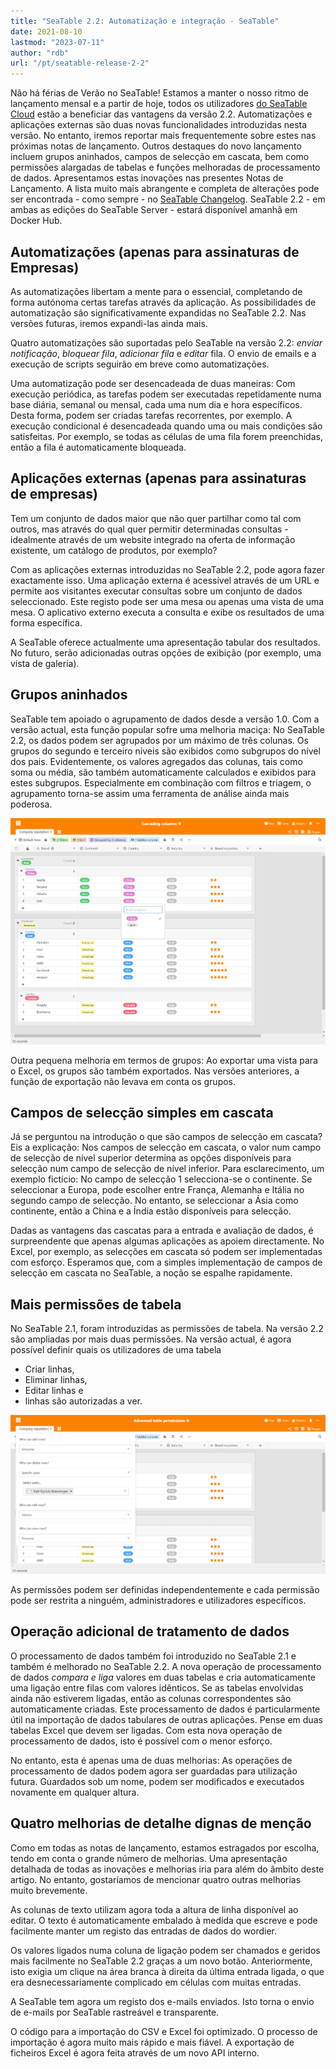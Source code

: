 ```yaml
---
title: "SeaTable 2.2: Automatização e integração - SeaTable"
date: 2021-08-10
lastmod: "2023-07-11"
author: "rdb"
url: "/pt/seatable-release-2-2"
---
```


Não há férias de Verão no SeaTable! Estamos a manter o nosso ritmo de lançamento mensal e a partir de hoje, todos os utilizadores [do SeaTable Cloud](https://cloud.seatable.io) estão a beneficiar das vantagens da versão 2.2. Automatizações e aplicações externas são duas novas funcionalidades introduzidas nesta versão. No entanto, iremos reportar mais frequentemente sobre estes nas próximas notas de lançamento. Outros destaques do novo lançamento incluem grupos aninhados, campos de selecção em cascata, bem como permissões alargadas de tabelas e funções melhoradas de processamento de dados. Apresentamos estas inovações nas presentes Notas de Lançamento. A lista muito mais abrangente e completa de alterações pode ser encontrada - como sempre - no [SeaTable Changelog](/pt/docs/changelog/version-2-2/). SeaTable 2.2 - em ambas as edições do SeaTable Server - estará disponível amanhã em Docker Hub.

## Automatizações (apenas para assinaturas de Empresas)

As automatizações libertam a mente para o essencial, completando de forma autónoma certas tarefas através da aplicação. As possibilidades de automatização são significativamente expandidas no SeaTable 2.2. Nas versões futuras, iremos expandi-las ainda mais.

Quatro automatizações são suportadas pelo SeaTable na versão 2.2: _enviar notificação_, _bloquear fila_, _adicionar fila_ e _editar_ fila. O envio de emails e a execução de scripts seguirão em breve como automatizações.

Uma automatização pode ser desencadeada de duas maneiras: Com execução periódica, as tarefas podem ser executadas repetidamente numa base diária, semanal ou mensal, cada uma num dia e hora específicos. Desta forma, podem ser criadas tarefas recorrentes, por exemplo. A execução condicional é desencadeada quando uma ou mais condições são satisfeitas. Por exemplo, se todas as células de uma fila forem preenchidas, então a fila é automaticamente bloqueada.

## Aplicações externas (apenas para assinaturas de empresas)

Tem um conjunto de dados maior que não quer partilhar como tal com outros, mas através do qual quer permitir determinadas consultas - idealmente através de um website integrado na oferta de informação existente, um catálogo de produtos, por exemplo?

Com as aplicações externas introduzidas no SeaTable 2.2, pode agora fazer exactamente isso. Uma aplicação externa é acessível através de um URL e permite aos visitantes executar consultas sobre um conjunto de dados seleccionado. Este registo pode ser uma mesa ou apenas uma vista de uma mesa. O aplicativo externo executa a consulta e exibe os resultados de uma forma específica.

A SeaTable oferece actualmente uma apresentação tabular dos resultados. No futuro, serão adicionadas outras opções de exibição (por exemplo, uma vista de galeria).

## Grupos aninhados

SeaTable tem apoiado o agrupamento de dados desde a versão 1.0. Com a versão actual, esta função popular sofre uma melhoria maciça: No SeaTable 2.2, os dados podem ser agrupados por um máximo de três colunas. Os grupos do segundo e terceiro níveis são exibidos como subgrupos do nível dos pais. Evidentemente, os valores agregados das colunas, tais como soma ou média, são também automaticamente calculados e exibidos para estes subgrupos. Especialmente em combinação com filtros e triagem, o agrupamento torna-se assim uma ferramenta de análise ainda mais poderosa.

![Colunas em cascata e grupos aninhados](images/Cascading-columns.png)

Outra pequena melhoria em termos de grupos: Ao exportar uma vista para o Excel, os grupos são também exportados. Nas versões anteriores, a função de exportação não levava em conta os grupos.

## Campos de selecção simples em cascata

Já se perguntou na introdução o que são campos de selecção em cascata? Eis a explicação: Nos campos de selecção em cascata, o valor num campo de selecção de nível superior determina as opções disponíveis para selecção num campo de selecção de nível inferior. Para esclarecimento, um exemplo fictício: No campo de selecção 1 selecciona-se o continente. Se seleccionar a Europa, pode escolher entre França, Alemanha e Itália no segundo campo de selecção. No entanto, se seleccionar a Ásia como continente, então a China e a Índia estão disponíveis para selecção.

Dadas as vantagens das cascatas para a entrada e avaliação de dados, é surpreendente que apenas algumas aplicações as apoiem directamente. No Excel, por exemplo, as selecções em cascata só podem ser implementadas com esforço. Esperamos que, com a simples implementação de campos de selecção em cascata no SeaTable, a noção se espalhe rapidamente.

## Mais permissões de tabela

No SeaTable 2.1, foram introduzidas as permissões de tabela. Na versão 2.2 são ampliadas por mais duas permissões. Na versão actual, é agora possível definir quais os utilizadores de uma tabela

- Criar linhas,
- Eliminar linhas,
- Editar linhas e
- linhas são autorizadas a ver.

![Permissões de tabelas avançadas](images/Advanced-table-permissions.png)

As permissões podem ser definidas independentemente e cada permissão pode ser restrita a ninguém, administradores e utilizadores específicos.

## Operação adicional de tratamento de dados

O processamento de dados também foi introduzido no SeaTable 2.1 e também é melhorado no SeaTable 2.2. A nova operação de processamento de dados _compara e liga_ valores em duas tabelas e cria automaticamente uma ligação entre filas com valores idênticos. Se as tabelas envolvidas ainda não estiverem ligadas, então as colunas correspondentes são automaticamente criadas. Este processamento de dados é particularmente útil na importação de dados tabulares de outras aplicações. Pense em duas tabelas Excel que devem ser ligadas. Com esta nova operação de processamento de dados, isto é possível com o menor esforço.

No entanto, esta é apenas uma de duas melhorias: As operações de processamento de dados podem agora ser guardadas para utilização futura. Guardados sob um nome, podem ser modificados e executados novamente em qualquer altura.

## Quatro melhorias de detalhe dignas de menção

Como em todas as notas de lançamento, estamos estragados por escolha, tendo em conta o grande número de melhorias. Uma apresentação detalhada de todas as inovações e melhorias iria para além do âmbito deste artigo. No entanto, gostaríamos de mencionar quatro outras melhorias muito brevemente.

As colunas de texto utilizam agora toda a altura de linha disponível ao editar. O texto é automaticamente embalado à medida que escreve e pode facilmente manter um registo das entradas de dados do wordier.

Os valores ligados numa coluna de ligação podem ser chamados e geridos mais facilmente no SeaTable 2.2 graças a um novo botão. Anteriormente, isto exigia um clique na área branca à direita da última entrada ligada, o que era desnecessariamente complicado em células com muitas entradas.

A SeaTable tem agora um registo dos e-mails enviados. Isto torna o envio de e-mails por SeaTable rastreável e transparente.

O código para a importação do CSV e Excel foi optimizado. O processo de importação é agora muito mais rápido e mais fiável. A exportação de ficheiros Excel é agora feita através de um novo API interno.
